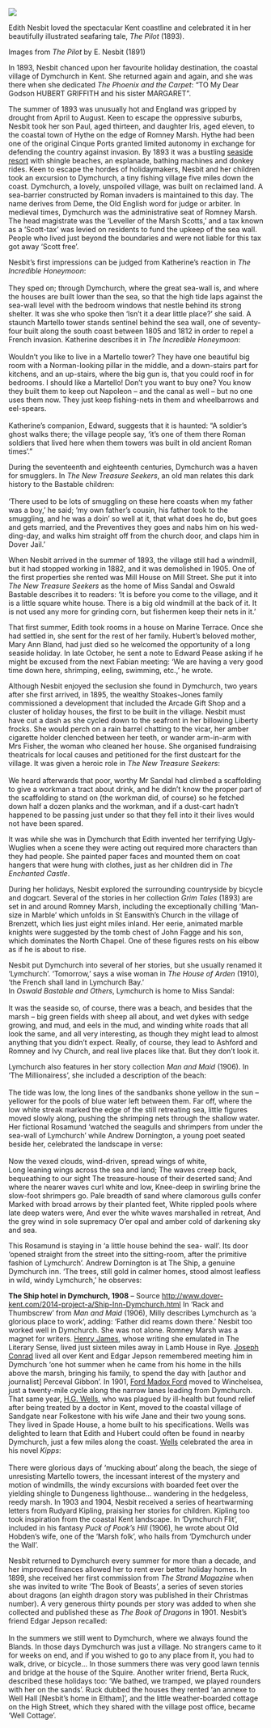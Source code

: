 <a href="https://dev.visual-essays.app"><img src="https://dev-visual-essays.netlify.app/images/ve-button.png"></a>
<param ve-config title="Edith Nesbit, Dymchurch" author="Eleanor Fitzsimons" layout="vtl" banner="/images/banners/19c.jpg">

<param ve-entity eid="Q2796278" aliases="Dymchurch">
<param ve-entity eid="Q1506093" aliases="Romney Marsh">
<param ve-entity eid="Q748895" aliases="Cinque Ports">
<param ve-entity eid="Q967166" aliases="Hythe">
<param ve-entity eid="Q179224" aliases=Dover">
<param ve-entity eid="Q2243052" aliases="Ivychurch">
<param ve-entity eid="Q725261" aliases="Ashford">
<param ve-entity eid="Q1000312" aliases="Sandgate">
<param ve-entity eid="Q375314" aliases="Folkestone">      
<param ve-entity eid="Q1910322" aliases="Brenzett">
                                                  
Edith Nesbit loved the spectacular Kent coastline and celebrated it in her beautifully illustrated seafaring tale, _The Pilot_ (1893).

       
Images from _The Pilot_ by E. Nesbit (1891)

In 1893, Nesbit chanced upon her favourite holiday destination, the coastal village of Dymchurch in Kent. She returned again and again, and she was there when she dedicated _The Phoenix and the Carpet_: “TO My Dear Godson HUBERT GRIFFITH and his sister MARGARET”. 
 
The summer of 1893 was unusually hot and England was gripped by drought from April to August. Keen to escape the oppressive suburbs, Nesbit took her son Paul, aged thirteen, and daughter Iris, aged eleven, to the coastal town of Hythe on the edge of Romney Marsh. Hythe had been one of the original Cinque Ports granted limited autonomy in exchange for defending the country against invasion. By 1893 it was a bustling [seaside resort](/19c/19c-seaside) with shingle beaches, an esplanade, bathing machines and donkey rides. Keen to escape the hordes of holidaymakers, Nesbit and her children took an excursion to Dymchurch, a tiny fishing village five miles down the coast. 
Dymchurch, a lovely, unspoiled village, was built on reclaimed land. A sea-barrier constructed by Roman invaders is maintained to this day. The name derives from Deme, the Old English word for judge or arbiter. In medieval times, Dymchurch was the administrative seat of Romney Marsh. The head magistrate was the ‘Leveller of the Marsh Scotts,’ and a tax known as a ‘Scott-tax’ was levied on residents to fund the upkeep of the sea wall. People who lived just beyond the boundaries and were not liable for this tax got away ‘Scott free’. 

Nesbit’s first impressions can be judged from Katherine’s reaction in _The Incredible Honeymoon_: 
<br><br>
They sped on; through Dymchurch, where the great sea-wall is, and where the houses are built lower than the sea, so that the high tide laps against the sea-wall level with the bedroom windows that nestle behind its strong shelter. It was she who spoke then ‘Isn’t it a dear little place?’ she said. 
A staunch Martello tower stands sentinel behind the sea wall, one of seventy-four built along the south coast between 1805 and 1812 in order to repel a French invasion. Katherine describes it in _The Incredible Honeymoon_: 
<br><br>
Wouldn’t you like to live in a Martello tower? They have one beautiful big room with a Norman-looking pillar in the middle, and a down-stairs part for kitchens, and an up-stairs, where the big gun is, that you could roof in for bedrooms. I should like a Martello! Don’t you want to buy one? You know they built them to keep out Napoleon – and the canal as well – but no one uses them now. They just keep fishing-nets in them and wheelbarrows and eel-spears. 
<br><br> 
Katherine’s companion, Edward, suggests that it is haunted: “A soldier’s ghost walks there; the village people say, ‘it’s one of them there Roman soldiers that lived here when them towers was built in old ancient Roman times’.” 
<param ve-image url="https://upload.wikimedia.org/wikipedia/commons/0/0e/Martello_Tower_24%2C_Dymchurch_1.jpg" label="Martello Tower no. 24" attribution="Nilfanion, CC BY-SA 4.0, via Wikimedia Commons">

During the seventeenth and eighteenth centuries, Dymchurch was a haven for smugglers. In _The New Treasure Seekers_, an old man relates this dark history to the Bastable children: 
<br><br>
‘There used to be lots of smuggling on these here coasts when my father was a boy,’ he said; ‘my own father’s cousin, his father took to the smuggling, and he was a doin’ so well at it, that what does he do, but goes and gets married, and the Preventives they goes and nabs him on his wed- ding-day, and walks him straight off from the church door, and claps him in Dover Jail.’

When Nesbit arrived in the summer of 1893, the village still had a windmill, but it had stopped working in 1882, and it was demolished in 1905. One of the first properties she rented was Mill House on Mill Street. She put it into _The New Treasure Seekers_ as the home of Miss Sandal and Oswald Bastable describes it to readers: ‘It is before you come to the village, and it is a little square white house. There is a big old windmill at the back of it. It is not used any more for grinding corn, but fishermen keep their nets in it.’ 

That first summer, Edith took rooms in a house on Marine Terrace. Once she had settled in, she sent for the rest of her family. Hubert’s beloved mother, Mary Ann Bland, had just died so he welcomed the opportunity of a long seaside holiday. In late October, he sent a note to Edward Pease asking if he might be excused from the next Fabian meeting: ‘We are having a very good time down here, shrimping, eeling, swimming, etc.,’ he wrote. 

Although Nesbit enjoyed the seclusion she found in Dymchurch, two years after she first arrived, in 1895, the wealthy Stoakes-Jones family commissioned a development that included the Arcade Gift Shop and a cluster of holiday houses, the first to be built in the village. Nesbit must have cut a dash as she cycled down to the seafront in her billowing Liberty frocks. She would perch on a rain barrel chatting to the vicar, her amber cigarette holder clenched between her teeth, or wander arm-in-arm with Mrs Fisher, the woman who cleaned her house. She organised fundraising theatricals for local causes and petitioned for the first dustcart for the village. It was given a heroic role in _The New Treasure Seekers_: 
<br><br>
We heard afterwards that poor, worthy Mr Sandal had climbed a scaffolding to give a workman a tract about drink, and he didn’t know the proper part of the scaffolding to stand on (the workman did, of course) so he fetched down half a dozen planks and the workman, and if a dust-cart hadn’t happened to be passing just under so that they fell into it their lives would not have been spared. 

It was while she was in Dymchurch that Edith invented her terrifying Ugly-Wuglies when a scene they were acting out required more characters than they had people. She painted paper faces and mounted them on coat hangers that were hung with clothes, just as her children did in _The Enchanted Castle_.

During her holidays, Nesbit explored the surrounding countryside by bicycle and dogcart. Several of the stories in her collection _Grim Tales_ (1893) are set in and around Romney Marsh, including the exceptionally chilling ‘Man-size in Marble’ which unfolds in St Eanswith’s Church in the village of Brenzett, which lies just eight miles inland. Her eerie, animated marble knights were suggested by the tomb chest of John Fagge and his son, which dominates the North Chapel. One of these figures rests on his elbow as if he is about to rise. 
<param ve-image url="https://upload.wikimedia.org/wikipedia/commons/d/d9/St_Eanswith%2C_Brenzett%2C_Kent_-_Tomb_chest_-_geograph.org.uk_-_322971.jpg" label="St Eanswith, Brenzett, Kent - Tomb chest" attribution="John Salmon">
   
Nesbit put Dymchurch into several of her stories, but she usually renamed it ‘Lymchurch’. ‘Tomorrow,’ says a wise woman in _The House of Arden_ (1910), ‘the French shall land in Lymchurch Bay.’    
In _Oswald Bastable and Others_, Lymchurch is home to Miss Sandal: 
<br><br>
It was the seaside so, of course, there was a beach, and besides that the marsh – big green fields with sheep all about, and wet dykes with sedge growing, and mud, and eels in the mud, and winding white roads that all look the same, and all very interesting, as though they might lead to almost anything that you didn’t expect. Really, of course, they lead to Ashford and Romney and Ivy Church, and real live places like that. But they don’t look it. 

Lymchurch also features in her story collection _Man and Maid_ (1906). In ‘The Millionairess’, she included a description of the beach: 
<br><br>
The tide was low, the long lines of the sandbanks shone yellow in the sun – yellower for the pools of blue water left between them. Far off, where the low white streak marked the edge of the still retreating sea, little figures moved slowly along, pushing the shrimping nets through the shallow water. 
Her fictional Rosamund ‘watched the seagulls and shrimpers from under the sea-wall of Lymchurch’ while Andrew Dornington, a young poet seated beside her, celebrated the landscape in verse: 
<br><br>
Now the vexed clouds, wind-driven, spread wings of white,    
Long leaning wings across the sea and land;
The waves creep back, bequeathing to our sight
The treasure-house of their deserted sand;
And where the nearer waves curl white and low, 
Knee-deep in swirling brine the slow-foot shrimpers go. 
Pale breadth of sand where clamorous gulls confer 
Marked with broad arrows by their planted feet, 
White rippled pools where late deep waters were, 
And ever the white waves marshalled in retreat,
And the grey wind in sole supremacy
O’er opal and amber cold of darkening sky and sea.

This Rosamund is staying in ‘a little house behind the sea- wall’. Its door ‘opened straight from the street into the sitting-room, after the primitive fashion of Lymchurch’. Andrew Dornington is at The Ship, a genuine Dymchurch inn. ‘The trees, still gold in calmer homes, stood almost leafless in wild, windy Lymchurch,’ he observes:
 
**The Ship hotel in Dymchurch, 1908** – Source http://www.dover-kent.com/2014-project-a/Ship-Inn-Dymchurch.html
In ‘Rack and Thumbscrew’ from _Man and Maid_ (1906), Milly describes Lymchurch as ‘a glorious place to work’, adding: ‘Father did reams down there.’ Nesbit too worked well in Dymchurch. She was not alone. Romney Marsh was a magnet for writers. [Henry James](19c-jamesh-hever-castle/), whose writing she emulated in The Literary Sense, lived just sixteen miles away in Lamb House in Rye. [Joseph Conrad](/19c/19c-conrad-biography) lived all over Kent and Edgar Jepson remembered meeting him in Dymchurch ‘one hot summer when he came from his home in the hills above the marsh, bringing his family, to spend the day with [author and journalist] Perceval Gibbon’. In 1901, [Ford Madox Ford](/20c/20c-fordmadoxford-biography) moved to Winchelsea, just a twenty-mile cycle along the narrow lanes leading from Dymchurch. That same year, [H.G. Wells](/20c/20c-wellshg-biography), who was plagued by ill-health but found relief after being treated by a doctor in Kent, moved to the coastal village of Sandgate near Folkestone with his wife Jane and their two young sons. They lived in Spade House, a home built to his specifications. Wells was delighted to learn that Edith and Hubert could often be found in nearby Dymchurch, just a few miles along the coast.
[Wells](/20c/20c-wellshg-biography) celebrated the area in his novel _Kipps_: 
<br><br>
There were glorious days of ‘mucking about’ along the beach, the siege of unresisting Martello towers, the incessant interest of the mystery and motion of windmills, the windy excursions with boarded feet over the yielding shingle to Dungeness lighthouse... wandering in the hedgeless, reedy marsh. 
In 1903 and 1904, Nesbit received a series of heartwarming letters from Rudyard Kipling, praising her stories for children. Kipling too took inspiration from the coastal Kent landscape. In ‘Dymchurch Flit’, included in his fantasy _Puck of Pook’s Hill_ (1906), he wrote about Old Hobden’s wife, one of the ‘Marsh folk’, who hails from ‘Dymchurch under the Wall’. 
 
Nesbit returned to Dymchurch every summer for more than a decade, and her improved finances allowed her to rent ever better holiday homes. In 1899, she received her first commission from _The Strand Magazine_ when she was invited to write ‘The Book of Beasts’, a series of seven stories about dragons (an eighth dragon story was published in their Christmas number). A very generous thirty pounds per story was added to when she collected and published these as _The Book of Dragons_ in 1901. 
Nesbit’s friend Edgar Jepson recalled: 
<br><br>
In the summers we still went to Dymchurch, where we always found the Blands. In those days Dymchurch was just a village. No strangers came to it for weeks on end, and if you wished to go to any place from it, you had to walk, drive, or bicycle... In those summers there was very good lawn tennis and bridge at the house of the Squire. 
Another writer friend, Berta Ruck, described these holidays too: ‘We bathed, we tramped, we played rounders with her on the sands’. Ruck dubbed the houses they rented ‘an annexe to Well Hall [Nesbit’s home in Eltham]’, and the little weather-boarded cottage on the High Street, which they shared with the village post office, became ‘Well Cottage’. 

